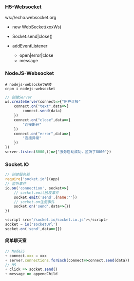 ### H5-Websocket

ws://echo.websocket.org

- new WebSocket(xxxWs)

- Socket.send|close()

- addEventListener
  
  - open|error|close
  - message

### NodeJS-Websocket

```shell
# nodejs-websocket安装
cnpm i nodejs-websocket
```

```js
// 创建Server
ws.createServer(connect=>{"用户连接"
    connect.on("text",data=>{
        connect.send(data)
    })
    connect.on("close",data=>{
        "连接断开"
    })
    connect.on("error",data=>{
        "连接异常"
    })
})
server.listen(8000,()=>{"服务启动成功，监听了8000"})
```

### Socket.IO

```js
// 创建服务器
require('socket.io')(app)
// 监听事件
io.on('connection', socket=>{
    // socket.emit触发事件
    socket.emit('send',{name:''})
    // socket.on注册事件
    socket.on('send',data=>{})
})
```

```js
<script src="/socket.io/socket.io.js"></script>
socket = io('socketUrl')
socket.on('send',data=>{})
```

#### 简单聊天室

```js
// NodeJS
+ connect.xxx = xxx
+ server.connections.forEach(connect=>connect.send(data))
// H5
+ click => socket.send()
+ message => appendChild
```
